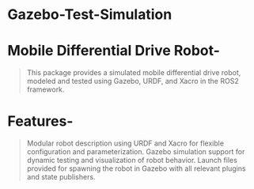 # Gazebo-Test-Simulation

# Mobile Differential Drive Robot-
>This package provides a simulated mobile differential drive robot, modeled and tested using Gazebo, URDF, and Xacro in the ROS2 framework.​

# Features-
>Modular robot description using URDF and Xacro for flexible configuration and parameterization.​​
>Gazebo simulation support for dynamic testing and visualization of robot behavior.​​
>Launch files provided for spawning the robot in Gazebo with all relevant plugins and state publishers.​
